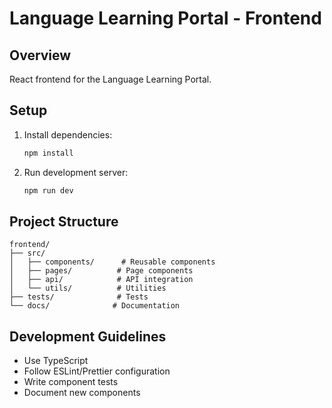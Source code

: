 # Language Learning Portal - Frontend

## Overview
React frontend for the Language Learning Portal.

## Setup
1. Install dependencies:
   ```bash
   npm install
   ```

2. Run development server:
   ```bash
   npm run dev
   ```

## Project Structure
```
frontend/
├── src/
│   ├── components/      # Reusable components
│   ├── pages/          # Page components
│   ├── api/            # API integration
│   └── utils/          # Utilities
├── tests/              # Tests
└── docs/              # Documentation
```

## Development Guidelines
- Use TypeScript
- Follow ESLint/Prettier configuration
- Write component tests
- Document new components
